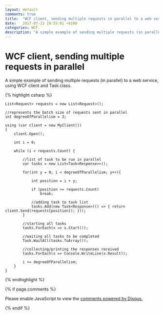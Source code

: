 ```yaml
---
layout: default
comments: true
title:  "WCF client, sending multiple requests in parallel to a web service"
date:   2017-07-13 19:55:01 +0100
categories: WCF
description: "A simple example of sending multiple requests (in parallel) to a web service, using WCF client and Task class"
---
```

# [](#header-1) WCF client, sending multiple requests in parallel

A simple example of sending multiple requests (in parallel) to a web service, using WCF client and Task class.

{% highlight csharp %}

    List<Request> requests = new List<Request>();

	//represents the batch size of requests sent in parallel
    int degreeOfParallelism = 3;

    using (var client = new MyClient())
    {
        client.Open();

        int i = 0;

        while (i < requests.Count) {

			//list of task to be run in parallel
            var tasks = new List<Task<Response>>();

            for(int y = 0; i < degreeOfParallelism; y++){

                int position = i + y;

                if (position >= requests.Count)
                    break;

				//adding task to task list
                tasks.Add(new Task<Response>(() => { return client.Send(requests[position]); }));
            }

			//starting all tasks
            tasks.ForEach(x => x.Start());

			//waiting all tasks to be completed
            Task.WaitAll(tasks.ToArray());

			//collecting/printing the responses received 
            tasks.ForEach(x => Console.WriteLine(x.Result));

            i += degreeOfParallelism;
        }
    }

{% endhighlight %}


{% if page.comments %}

<div id="disqus_thread"></div>
<script>

/**
*  RECOMMENDED CONFIGURATION VARIABLES: EDIT AND UNCOMMENT THE SECTION BELOW TO INSERT DYNAMIC VALUES FROM YOUR PLATFORM OR CMS.
*  LEARN WHY DEFINING THESE VARIABLES IS IMPORTANT: https://disqus.com/admin/universalcode/#configuration-variables*/

var disqus_config = function () {
this.page.url = 'https://maciti.github.io/wcf/2017/07/13/WCF-client-send-multiple-requests-parallel.html';  // Replace PAGE_URL with your page's canonical URL variable
this.page.identifier = '2017-07-13-WCF-client-send-multiple-requests-parallel'; // Replace PAGE_IDENTIFIER with your page's unique identifier variable
};

(function() { // DON'T EDIT BELOW THIS LINE
var d = document, s = d.createElement('script');
s.src = 'https://maciti-github-io.disqus.com/embed.js';
s.setAttribute('data-timestamp', +new Date());
(d.head || d.body).appendChild(s);
})();
</script>
<noscript>Please enable JavaScript to view the <a href="https://disqus.com/?ref_noscript">comments powered by Disqus.</a></noscript>
  
{% endif %}
